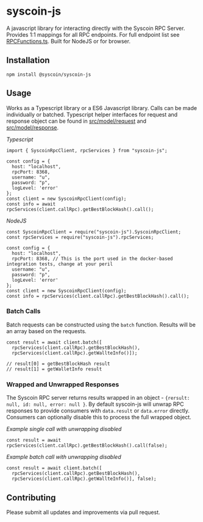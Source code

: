 # syscoin-js

A javascript library for interacting directly with the Syscoin RPC Server. Provides 1:1 mappings for all RPC endpoints. For full 
endpoint list see [RPCFunctions.ts](https://github.com/syscoin/syscoin-js/blob/develop/src/RPCServiceFunctions.ts). Built for NodeJS or for browser.

## Installation

`npm install @syscoin/syscoin-js`

## Usage 

Works as a Typescript library or a ES6 Javascript library. Calls can be made individually or batched. Typescript helper interfaces for 
request and response object can be found in [src/model/request](https://github.com/syscoin/syscoin-js/blob/develop/src/model/request) and 
[src/model/response](https://github.com/syscoin/syscoin-js/blob/develop/src/model/response).  

*Typescript*
```
import { SyscoinRpcClient, rpcServices } from "syscoin-js";

const config = {
  host: "localhost",
  rpcPort: 8368,
  username: "u",
  password: "p",
  logLevel: 'error'
};
const client = new SyscoinRpcClient(config);
const info = await rpcServices(client.callRpc).getBestBlockHash().call();
```

*NodeJS*
```
const SyscoinRpcClient = require("syscoin-js").SyscoinRpcClient;
const rpcServices = require("syscoin-js").rpcServices;

const config = {
  host: "localhost",
  rpcPort: 8368, // This is the port used in the docker-based integration tests, change at your peril
  username: "u",
  password: "p",
  logLevel: 'error'
};
const client = new SyscoinRpcClient(config);
const info = rpcServices(client.callRpc).getBestBlockHash().call();
```

### Batch Calls

Batch requests can be constructed using the `batch` function. Results will be an array based on the requests.
```
const result = await client.batch([
  rpcServices(client.callRpc).getBestBlockHash(),
  rpcServices(client.callRpc).getWallteInfo()]);

// result[0] = getBestBlockHash result
// result[1] = getWalletInfo result

```

### Wrapped and Unwrapped Responses

The Syscoin RPC server returns results wrapped in an object - `{rersult: null, id: null, error: null }`. By default 
syscoin-js will unwrap RPC responses to provide consumers with `data.result` or `data.error` directly. Consumers can 
optionally disable this to process the full wrapped object. 

*Example single call with unwrapping disabled*
```
const result = await rpcServices(client.callRpc).getBestBlockHash().call(false);
```

*Example batch call with unwrapping disabled*
```
const result = await client.batch([
  rpcServices(client.callRpc).getBestBlockHash(),
  rpcServices(client.callRpc).getWallteInfo()], false);
```

## Contributing

Please submit all updates and improvements via pull request.

